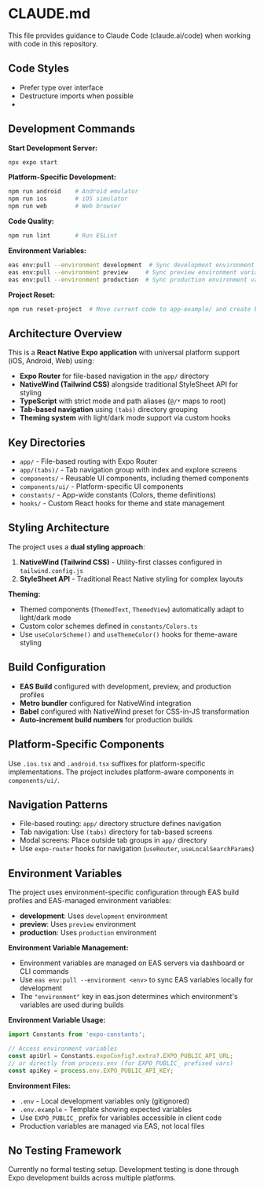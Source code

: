# CLAUDE.md

This file provides guidance to Claude Code (claude.ai/code) when working with code in this repository.

## Code Styles
- Prefer type over interface
- Destructure imports when possible
- 

## Development Commands

**Start Development Server:**
```bash
npx expo start
```

**Platform-Specific Development:**
```bash
npm run android    # Android emulator
npm run ios        # iOS simulator  
npm run web        # Web browser
```

**Code Quality:**
```bash
npm run lint       # Run ESLint
```

**Environment Variables:**
```bash
eas env:pull --environment development  # Sync development environment variables locally
eas env:pull --environment preview     # Sync preview environment variables locally  
eas env:pull --environment production  # Sync production environment variables locally
```

**Project Reset:**
```bash
npm run reset-project  # Move current code to app-example/ and create blank app/
```

## Architecture Overview

This is a **React Native Expo application** with universal platform support (iOS, Android, Web) using:

- **Expo Router** for file-based navigation in the `app/` directory
- **NativeWind (Tailwind CSS)** alongside traditional StyleSheet API for styling
- **TypeScript** with strict mode and path aliases (`@/*` maps to root)
- **Tab-based navigation** using `(tabs)` directory grouping
- **Theming system** with light/dark mode support via custom hooks

## Key Directories

- `app/` - File-based routing with Expo Router
- `app/(tabs)/` - Tab navigation group with index and explore screens
- `components/` - Reusable UI components, including themed components
- `components/ui/` - Platform-specific UI components
- `constants/` - App-wide constants (Colors, theme definitions)
- `hooks/` - Custom React hooks for theme and state management

## Styling Architecture

The project uses a **dual styling approach**:

1. **NativeWind (Tailwind CSS)** - Utility-first classes configured in `tailwind.config.js`
2. **StyleSheet API** - Traditional React Native styling for complex layouts

**Theming:**
- Themed components (`ThemedText`, `ThemedView`) automatically adapt to light/dark mode
- Custom color schemes defined in `constants/Colors.ts`
- Use `useColorScheme()` and `useThemeColor()` hooks for theme-aware styling

## Build Configuration

- **EAS Build** configured with development, preview, and production profiles
- **Metro bundler** configured for NativeWind integration
- **Babel** configured with NativeWind preset for CSS-in-JS transformation
- **Auto-increment build numbers** for production builds

## Platform-Specific Components

Use `.ios.tsx` and `.android.tsx` suffixes for platform-specific implementations. The project includes platform-aware components in `components/ui/`.

## Navigation Patterns

- File-based routing: `app/` directory structure defines navigation
- Tab navigation: Use `(tabs)` directory for tab-based screens
- Modal screens: Place outside tab groups in `app/` directory
- Use `expo-router` hooks for navigation (`useRouter`, `useLocalSearchParams`)

## Environment Variables

The project uses environment-specific configuration through EAS build profiles and EAS-managed environment variables:

- **development**: Uses `development` environment
- **preview**: Uses `preview` environment  
- **production**: Uses `production` environment

**Environment Variable Management:**
- Environment variables are managed on EAS servers via dashboard or CLI commands
- Use `eas env:pull --environment <env>` to sync EAS variables locally for development
- The `"environment"` key in eas.json determines which environment's variables are used during builds

**Environment Variable Usage:**
```typescript
import Constants from 'expo-constants';

// Access environment variables
const apiUrl = Constants.expoConfig?.extra?.EXPO_PUBLIC_API_URL;
// or directly from process.env (for EXPO_PUBLIC_ prefixed vars)
const apiKey = process.env.EXPO_PUBLIC_API_KEY;
```

**Environment Files:**
- `.env` - Local development variables only (gitignored)
- `.env.example` - Template showing expected variables
- Use `EXPO_PUBLIC_` prefix for variables accessible in client code
- Production variables are managed via EAS, not local files

## No Testing Framework

Currently no formal testing setup. Development testing is done through Expo development builds across multiple platforms.
